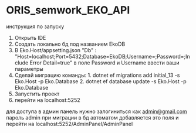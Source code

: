 # ORIS_semwork_EKO_API

инструкция по запуску
1. Открыть IDE
2. Создать локально бд под названием EkoDB
3. В Eko.Host/appsetting.json "Db" : "Host=localhost;Port=5432;Database=EkoDB;Username=;Password=;Include Error Detail=true" в поле Password и Username ввести ваши параметры
4. Сделай миграцию
   команды: 1. dotnet ef migrations add initial_13 -s Eko.Host -p Eko.Database
             2. dotnet ef database update -s Eko.Host -p Eko.Database
5. Запустить проект
6. перейти на localhost:5252

для доступа в админ панель нужно залогиниться как admin@gmail.com пароль admin
при миграции в бд автоматом добавляется это поля
и перейти на localhost:5252/AdminPanel/AdminPanel
